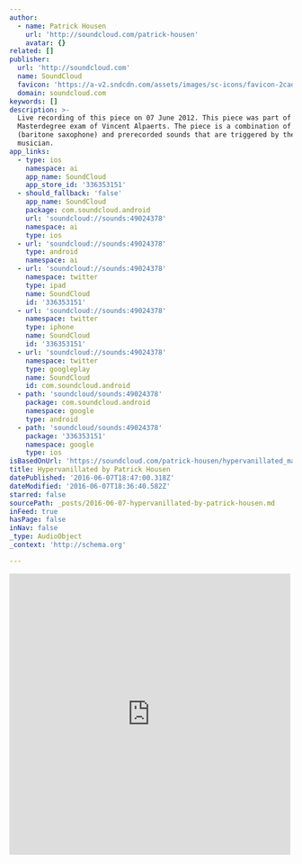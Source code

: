```yaml
---
author:
  - name: Patrick Housen
    url: 'http://soundcloud.com/patrick-housen'
    avatar: {}
related: []
publisher:
  url: 'http://soundcloud.com'
  name: SoundCloud
  favicon: 'https://a-v2.sndcdn.com/assets/images/sc-icons/favicon-2cadd14b.ico'
  domain: soundcloud.com
keywords: []
description: >-
  Live recording of this piece on 07 June 2012. This piece was part of the
  Masterdegree exam of Vincent Alpaerts. The piece is a combination of live play
  (baritone saxophone) and prerecorded sounds that are triggered by the
  musician.
app_links:
  - type: ios
    namespace: ai
    app_name: SoundCloud
    app_store_id: '336353151'
  - should_fallback: 'false'
    app_name: SoundCloud
    package: com.soundcloud.android
    url: 'soundcloud://sounds:49024378'
    namespace: ai
    type: ios
  - url: 'soundcloud://sounds:49024378'
    type: android
    namespace: ai
  - url: 'soundcloud://sounds:49024378'
    namespace: twitter
    type: ipad
    name: SoundCloud
    id: '336353151'
  - url: 'soundcloud://sounds:49024378'
    namespace: twitter
    type: iphone
    name: SoundCloud
    id: '336353151'
  - url: 'soundcloud://sounds:49024378'
    namespace: twitter
    type: googleplay
    name: SoundCloud
    id: com.soundcloud.android
  - path: 'soundcloud/sounds:49024378'
    package: com.soundcloud.android
    namespace: google
    type: android
  - path: 'soundcloud/sounds:49024378'
    package: '336353151'
    namespace: google
    type: ios
isBasedOnUrl: 'https://soundcloud.com/patrick-housen/hypervanillated_masterproef'
title: Hypervanillated by Patrick Housen
datePublished: '2016-06-07T18:47:00.318Z'
dateModified: '2016-06-07T18:36:40.582Z'
starred: false
sourcePath: _posts/2016-06-07-hypervanillated-by-patrick-housen.md
inFeed: true
hasPage: false
inNav: false
_type: AudioObject
_context: 'http://schema.org'

---
```

<iframe src="https://cdn.embedly.com/widgets/media.html?src=https%3A%2F%2Fw.soundcloud.com%2Fplayer%2F%3Fvisual%3Dtrue%26url%3Dhttp%253A%252F%252Fapi.soundcloud.com%252Ftracks%252F49024378%26show_artwork%3Dtrue&amp;url=https%3A%2F%2Fsoundcloud.com%2Fpatrick-housen%2Fhypervanillated_masterproef&amp;image=http%3A%2F%2Fa1.sndcdn.com%2Fimages%2Ffb_placeholder.png%3F1465314307&amp;key=b7d04c9b404c499eba89ee7072e1c4f7&amp;type=text%2Fhtml&amp;schema=soundcloud" width="500" height="500" scrolling="no" frameborder="0" allowfullscreen="" style=""></iframe>